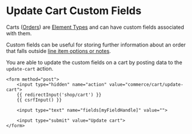# Update Cart Custom Fields

Carts ([Orders](orders.md)) are [Element Types](https://docs.craftcms.com/v3/extend/element-types.html) and can have custom fields associated with them.

Custom fields can be useful for storing further information about an order that falls outside [line item options or notes](https://docs.craftcms.com/commerce/v3/adding-to-and-updating-the-cart.html#line-item-options-and-notes).

You are able to update the custom fields on a cart by posting data to the `update-cart` action.

```twig
<form method="post">
    <input type="hidden" name="action" value="commerce/cart/update-cart">
    {{ redirectInput('shop/cart') }}
    {{ csrfInput() }}

    <input type="text" name="fields[myFieldHandle]" value="">    

    <input type="submit" value="Update cart">
</form>
```